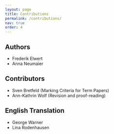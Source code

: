 ```yaml
---
layout: page
title: Contributions
permalink: /contributions/
nav: true
order: 4
---
```


## Authors

* Frederik Elwert
* Anna Neumaier

## Contributors

* Sven Bretfeld (Marking Criteria for Term Papers)
* Ann-Kathrin Wolf (Revision and proof-reading)

## English Translation

* George Warner
* Lina Rodenhausen
